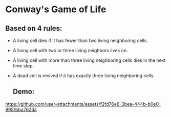 # Conway's Game of Life

## Based on 4 rules:
* A living cell dies if it has fewer than two living neighboring cells.
* A living cell with two or three living neighbors lives on.
* A living cell with more than three living neighboring cells dies in the next time step.
* A dead cell is revived if it has exactly three living neighboring cells.

  ## Demo:

https://github.com/user-attachments/assets/f2fd76e6-3bea-444b-b0e0-8951bba762da
